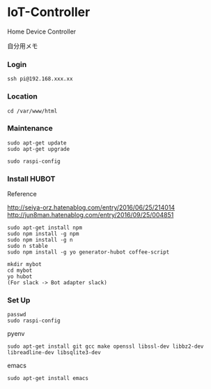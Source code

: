 # IoT-Controller

Home Device Controller

自分用メモ

### Login

```
ssh pi@192.168.xxx.xx
```

### Location

```
cd /var/www/html
```

### Maintenance

```
sudo apt-get update
sudo apt-get upgrade
```

```
sudo raspi-config
```

### Install HUBOT

Reference

http://seiya-orz.hatenablog.com/entry/2016/06/25/214014
http://jun8man.hatenablog.com/entry/2016/09/25/004851

```
sudo apt-get install npm
sudo npm install -g npm
sudo npm install -g n
sudo n stable
sudo npm install -g yo generator-hubot coffee-script
```

```
mkdir mybot
cd mybot
yo hubot
(For slack -> Bot adapter slack)
```

### Set Up

```
passwd
sudo raspi-config
```

pyenv
```
sudo apt-get install git gcc make openssl libssl-dev libbz2-dev libreadline-dev libsqlite3-dev

```

emacs
```
sudo apt-get install emacs

```